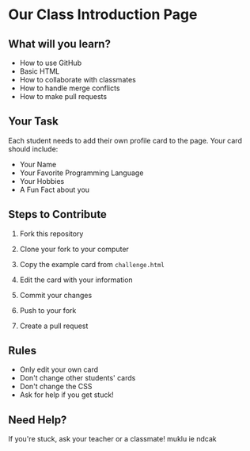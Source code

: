 # Our Class Introduction Page

## What will you learn?

- How to use GitHub
- Basic HTML
- How to collaborate with classmates
- How to handle merge conflicts
- How to make pull requests

## Your Task

Each student needs to add their own profile card to the page. Your card should include:

- Your Name
- Your Favorite Programming Language
- Your Hobbies
- A Fun Fact about you

## Steps to Contribute

1. Fork this repository
2. Clone your fork to your computer
3. Copy the example card from `challenge.html`

4. Edit the card with your information
5. Commit your changes
6. Push to your fork
7. Create a pull request

## Rules

- Only edit your own card
- Don't change other students' cards
- Don't change the CSS
- Ask for help if you get stuck!

## Need Help?

If you're stuck, ask your teacher or a classmate!
muklu ie ndcak 